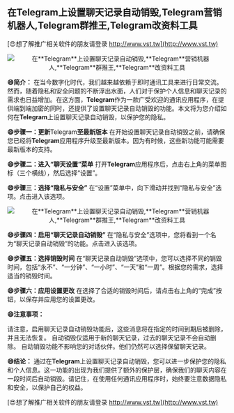 ## **在**Telegram**上设置聊天记录自动销毁,**Telegram**营销机器人,**Telegram**群推王,**Telegram**改资料工具**

[😍想了解推广相关软件的朋友请登录 http://www.vst.tw](http://www.vst.tw)

 <center><img src="https://vst.tw/MP4/tuiguang/png/1.png" alt="在**Telegram**上设置聊天记录自动销毁,**Telegram**营销机器人,**Telegram**群推王,**Telegram**改资料工具"></center>

**😄简介：**
在当今数字化时代，我们越来越依赖于即时通讯工具来进行日常交流。然而，随着隐私和安全问题的不断浮出水面，人们对于保护个人信息和聊天记录的需求也日益增加。在这方面，**Telegram**作为一款广受欢迎的通讯应用程序，在提供端到端加密的同时，还提供了设置聊天记录自动销毁的功能。本文将为您介绍如何在**Telegram**上设置聊天记录自动销毁，以保护您的隐私。

**😄步骤一：更新**Telegram**至最新版本**
在开始设置聊天记录自动销毁之前，请确保您已经将**Telegram**应用程序升级至最新版本。因为有时候，这些新功能可能需要最新版本的支持。

**😄步骤二：进入“聊天设置”菜单**
打开**Telegram**应用程序后，点击右上角的菜单图标（三个横线），然后选择“设置”。

**😄步骤三：选择“隐私与安全”**
在“设置”菜单中，向下滑动并找到“隐私与安全”选项。点击进入该选项。

 <center><img src="https://vst.tw/MP4/tuiguang/png/8.png" alt="在**Telegram**上设置聊天记录自动销毁,**Telegram**营销机器人,**Telegram**群推王,**Telegram**改资料工具"></center>

**😄步骤四：启用“聊天记录自动销毁”**
在“隐私与安全”选项中，您将看到一个名为“聊天记录自动销毁”的功能。点击进入该选项。

**😄步骤五：选择销毁时间**
在“聊天记录自动销毁”选项中，您可以选择不同的销毁时间，包括“永不”、“一分钟”、“一小时”、“一天”和“一周”。根据您的需求，选择适当的销毁时间。

**😄步骤六：应用设置更改**
在选择了合适的销毁时间后，请点击右上角的“完成”按钮，以保存并应用您的设置更改。

**😄注意事项：**

请注意，启用聊天记录自动销毁功能后，这些消息将在指定的时间到期后被删除，并且无法恢复。
自动销毁仅适用于新的聊天记录，过去的聊天记录不会自动删除。
自动销毁功能不影响您的对话伙伴。他们仍然可以选择保留聊天记录。

**😄结论：**
通过在**Telegram**上设置聊天记录自动销毁，您可以进一步保护您的隐私和个人信息。这一功能的出现为我们提供了额外的保护层，确保我们的聊天内容在一段时间后自动销毁。请记住，在使用任何通讯应用程序时，始终要注意数据隐私和安全，以保护自己的权益。

[😍想了解推广相关软件的朋友请登录 http://www.vst.tw](http://www.vst.tw)




